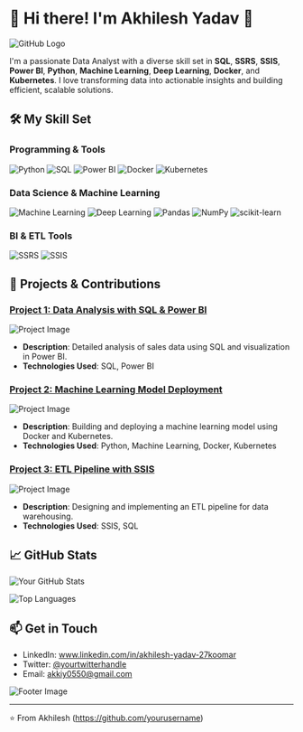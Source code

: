 # 👋 Hi there! I'm Akhilesh Yadav 👋


![GitHub Logo](images/logo.png)



I'm a passionate Data Analyst with a diverse skill set in **SQL**, **SSRS**, **SSIS**, **Power BI**, **Python**, **Machine Learning**, **Deep Learning**, **Docker**, and **Kubernetes**. I love transforming data into actionable insights and building efficient, scalable solutions.

## 🛠️ My Skill Set

### Programming & Tools
![Python](https://img.shields.io/badge/Python-3776AB?style=for-the-badge&logo=python&logoColor=white)
![SQL](https://img.shields.io/badge/SQL-003B57?style=for-the-badge&logo=sql&logoColor=white)
![Power BI](https://img.shields.io/badge/Power%20BI-F2C811?style=for-the-badge&logo=power-bi&logoColor=white)
![Docker](https://img.shields.io/badge/Docker-2496ED?style=for-the-badge&logo=docker&logoColor=white)
![Kubernetes](https://img.shields.io/badge/Kubernetes-326CE5?style=for-the-badge&logo=kubernetes&logoColor=white)

### Data Science & Machine Learning
![Machine Learning](https://img.shields.io/badge/Machine%20Learning-FF6F00?style=for-the-badge&logo=machine-learning&logoColor=white)
![Deep Learning](https://img.shields.io/badge/Deep%20Learning-8A2BE2?style=for-the-badge&logo=deep-learning&logoColor=white)
![Pandas](https://img.shields.io/badge/Pandas-150458?style=for-the-badge&logo=pandas&logoColor=white)
![NumPy](https://img.shields.io/badge/NumPy-013243?style=for-the-badge&logo=numpy&logoColor=white)
![scikit-learn](https://img.shields.io/badge/scikit--learn-F7931E?style=for-the-badge&logo=scikit-learn&logoColor=white)

### BI & ETL Tools
![SSRS](https://img.shields.io/badge/SSRS-0078D4?style=for-the-badge&logo=ssrs&logoColor=white)
![SSIS](https://img.shields.io/badge/SSIS-FF6F00?style=for-the-badge&logo=ssis&logoColor=white)

## 🌟 Projects & Contributions

### [Project 1: Data Analysis with SQL & Power BI](https://github.com/yourusername/project1)
![Project Image](https://via.placeholder.com/400x200.png?text=Project+1+Image)
- **Description**: Detailed analysis of sales data using SQL and visualization in Power BI.
- **Technologies Used**: SQL, Power BI

### [Project 2: Machine Learning Model Deployment](https://github.com/yourusername/project2)
![Project Image](https://via.placeholder.com/400x200.png?text=Project+2+Image)
- **Description**: Building and deploying a machine learning model using Docker and Kubernetes.
- **Technologies Used**: Python, Machine Learning, Docker, Kubernetes

### [Project 3: ETL Pipeline with SSIS](https://github.com/yourusername/project3)
![Project Image](https://via.placeholder.com/400x200.png?text=Project+3+Image)
- **Description**: Designing and implementing an ETL pipeline for data warehousing.
- **Technologies Used**: SSIS, SQL

## 📈 GitHub Stats

![Your GitHub Stats](https://github-readme-stats.vercel.app/api?username=yourusername&show_icons=true&theme=radical)

![Top Languages](https://github-readme-stats.vercel.app/api/top-langs/?username=yourusername&layout=compact&theme=radical)


## 📫 Get in Touch

- LinkedIn: www.linkedin.com/in/akhilesh-yadav-27koomar
- Twitter: [@yourtwitterhandle](https://twitter.com/yourtwitterhandle)
- Email: akkiy0550@gmail.com

![Footer Image](https://via.placeholder.com/800x100.png?text=Thanks+for+visiting!)

---

⭐️ From Akhilesh (https://github.com/yourusername)
